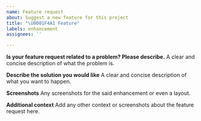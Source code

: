 ```yaml
---
name: Feature request
about: Suggest a new feature for this project
title: "\U0001F4A1 Feature"
labels: enhancement
assignees: ''

---
```


**Is your feature request related to a problem? Please describe.**
A clear and concise description of what the problem is. 

**Describe the solution you would like**
A clear and concise description of what you want to happen.

**Screenshots**
Any screenshots for the said enhancement or even a layout.

**Additional context**
Add any other context or screenshots about the feature request here.
